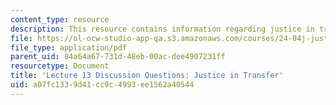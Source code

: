 ```yaml
---
content_type: resource
description: This resource contains information regarding justice in transfer.
file: https://ol-ocw-studio-app-qa.s3.amazonaws.com/courses/24-04j-justice-spring-2012/a07fc1339d41cc9c4993ee1562a40544_MIT24_04JS12_disc13.pdf
file_type: application/pdf
parent_uid: 84a64a67-731d-48eb-00ac-dee4907231ff
resourcetype: Document
title: 'Lecture 13 Discussion Questions: Justice in Transfer'
uid: a07fc133-9d41-cc9c-4993-ee1562a40544
---
```

